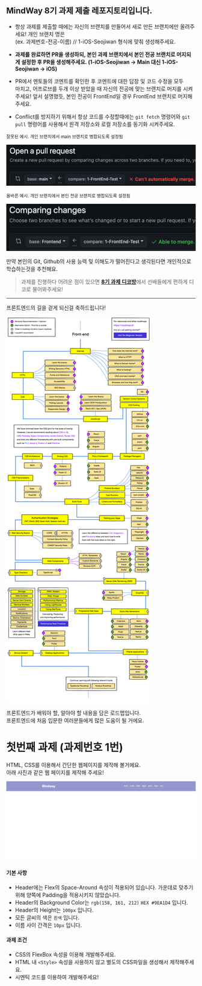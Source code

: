 ## MindWay 8기 과제 제출 레포지토리입니다.

- 항상 과제를 제출할 때에는 자신의 브랜치를 만들어서 새로 만든 브랜치에만 올려주세요! 개인 브랜치 명은  
  (ex. 과제번호-전공-이름) // 1-iOS-Seojiwan 형식에 맞춰 생성해주세요.

- **과제를 완료하면 PR을 생성하되, 본인 과제 브랜치에서 본인 전공 브랜치로 머지되게 설정한 후 PR을 생성해주세요. (1-iOS-Seojiwan -> Main 대신 1-iOS-Seojiwan -> iOS)**

- PR에서 멘토들의 코멘트를 확인한 후 코멘트에 대한 답장 및 코드 수정을 모두  
  마치고, 어프로브를 두개 이상 받았을 때 자신의 전공에 맞는 브랜치로 머지를 시켜주세요! 앞서 설명했듯, 본인 전공이 FrontEnd일 경우 FrontEnd 브랜치로 머지해주세요.

- Conflict를 방지하기 위해서 항상 코드를 수정할때에는 `git fetch` 명령어와 `git pull` 명령어를 사용해서 원격 저장소와 로컬 저장소를 동기화 시켜주세요.

<small>잘못된 예시. 개인 브랜치에서 main 브랜치로 병합되도록 설정됨</small>

![wrong](./1.png)

<small>올바른 예시. 개인 브랜치에서 본인 전공 브랜치로 병합되도록 설정됨</small>

![correct](./2.png)

만약 본인의 Git, Github의 사용 능력 및 이해도가 떨어진다고 생각된다면 개인적으로 학습하는것을 추천해요.

> 과제를 진행하다 어려운 점이 있으면 [**8기 과제 디코방**](https://discord.gg/ZAV2FRJmv8)에서 선배들에게
> 편하게 디코로 물어봐주세요!

<hr>

프론트엔드의 길을 걷게 되신걸 축하드립니다!

![frontend-roadmap](./3.png)

프론트엔드가 배워야 할, 알아야 할 내용을 담은 로드맵입니다.  
프론트엔드에 처음 입문한 여러분들에게 많은 도움이 될 거에요.

# 첫번째 과제 (과제번호 1번)

HTML, CSS를 이용해서 간단한 웹페이지를 제작해 볼거에요.  
아래 사진과 같은 웹 페이지를 제작해 주세요!

![Homework_image](./4.png)

#### 기본 사항

- Header에는 Flex의 Space-Around 속성이 적용되어 있습니다. 가운데로 맞추기 위해 양쪽에 Padding을 적용시키지 않았습니다.
- Header의 Background Color는 `rgb(158, 161, 212)` `HEX #9EA1D4` 입니다.
- Header의 Height는 `100px` 입니다.
- 모든 글씨의 색은 `흰색` 입니다.
- 이름 사이 간격은 `10px` 입니다.

#### 과제 조건

- CSS의 FlexBox 속성을 이용해 개발해주세요.
- HTML 내 `<Style>` 속성을 사용하지 않고 별도의 CSS파일을 생성해서 제작해주세요.
- 시멘틱 코드를 이용하여 개발해주세요!
